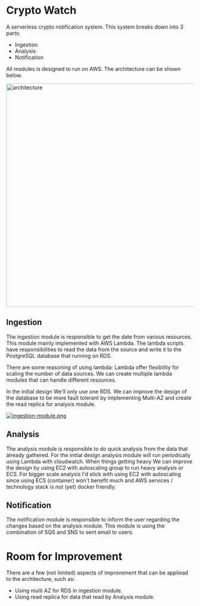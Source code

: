 # Crypto Watch

A serverless crypto notification system. This system breaks down into 3 parts:
- Ingestion
- Analysis
- Notification

All modules is designed to run on AWS. The architecture can be shown below.

<img alt="architecture" src="https://s15.postimg.cc/v2gp96hez/cypto-notifier-arch.png" width="600px">

## Ingestion
The ingestion module is responsible to get the date from various resources. This module mainly implemented with AWS Lambda. The lambda scripts have responsibilities to read the data from the source and write it to the PostgreSQL database that running on RDS.

There are some reasoning of using lambda:
Lambda offer flexibility for scaling the number of data sources. We can create multiple lambda modules that can handle different resources.

In the initial design We'll only use one RDS. We can improve the design of the database to be more fault tolerant by implementing Multi-AZ and create the read replica for analysis module.

[![ingestion-module.png](https://s33.postimg.cc/brhu75h33/ingestion-module.png)](https://postimg.cc/image/kmioho5vf/)

## Analysis
The analysis module is responsible to do quick analysis from the data that already gathered. For the initial design analysis module will run periodically using Lambda with cloudwatch. When things getting heavy We can improve the design by using EC2 with autoscaling group to run heavy analysis or ECS. For bigger scale analysis I'd stick with using EC2 with autoscaling since using ECS (container) won't benefit much and AWS services / technology stack is not (yet) docker friendly.

## Notification
The notification module is responsible to inform the user regarding the changes based on the analysis module. This module is using the combination of SQS and SNS to sent email to users.

# Room for Improvement
There are a few (not limited) aspects of improvement that can be appliead to the architecture, such as:
- Using multi AZ for RDS in ingestion module.
- Using read replica for data that read by Analysis module.
